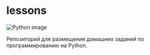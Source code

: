 # lessons
![Python image](https://www.python.org/static/community_logos/python-logo-master-v3-TM.png)

Репозиторий для размещения домашних заданий по программированию на Python.

